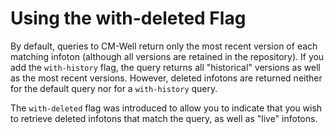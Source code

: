 # Using the with-deleted Flag

By default, queries to CM-Well return only the most recent version of each matching infoton (although all versions are retained in the repository). If you add the `with-history` flag, the query returns all "historical" versions as well as the most recent versions. However, deleted infotons are returned neither for the default query nor for a `with-history` query.

The `with-deleted` flag was introduced to allow you to indicate that you wish to retrieve deleted infotons that match the query, as well as "live" infotons.

